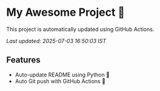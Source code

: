 # My Awesome Project 🚀

This project is automatically updated using GitHub Actions.

_Last updated: 2025-07-03 16:50:03 IST_

## Features
- Auto-update README using Python 🐍
- Auto Git push with GitHub Actions 🤖
